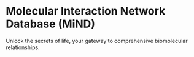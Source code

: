 # Molecular Interaction Network Database (MiND)
Unlock the secrets of life, your gateway to comprehensive biomolecular relationships.
